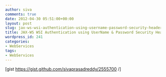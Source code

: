 ```yaml
---
author: siva
comments: true
date: 2012-04-30 05:51:00+00:00
layout: post
slug: jax-ws-wsi-authentication-using-username-password-security-headers
title: JAX-WS WSI Authentication using UserName & Password Security Headers
wordpress_id: 241
categories:
- WebServices
tags:
- WebServices
---
```


[gist https://gist.github.com/sivaprasadreddy/2555700 /]
